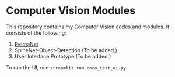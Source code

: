 # Computer Vision Modules

This repository contains my Computer Vision codes and modules. It consists of the following:
1. [RetinaNet](https://github.com/WD-Leong/CV-Object-Detection/tree/master/RetinaNet)
2. SpineNet-Object-Detection (To be added.)
3. User Interface Prototype (To be added.)

To run the UI, use `streamlit run coco_test_ui.py`.
